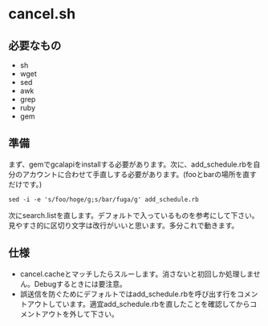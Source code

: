 cancel.sh
=============================================
必要なもの
---------------------------------------------
* sh
* wget
* sed
* awk
* grep
* ruby
* gem

準備
---------------------------------------------
まず、gemでgcalapiをinstallする必要があります。次に、add_schedule.rbを自分のアカウントに合わせて手直しする必要があります。(fooとbarの場所を直すだけです。)

`sed -i -e 's/foo/hoge/g;s/bar/fuga/g' add_schedule.rb`

次にsearch.listを直します。デフォルトで入っているものを参考にして下さい。見やすさ的に区切り文字は改行がいいと思います。多分これで動きます。

仕様
---------------------------------------------
* cancel.cacheとマッチしたらスルーします。消さないと初回しか処理しません。Debugするときには要注意。
* 誤送信を防ぐためにデフォルトではadd_schedule.rbを呼び出す行をコメントアウトしています。適宜add_schedule.rbを直したことを確認してからコメントアウトを外して下さい。
